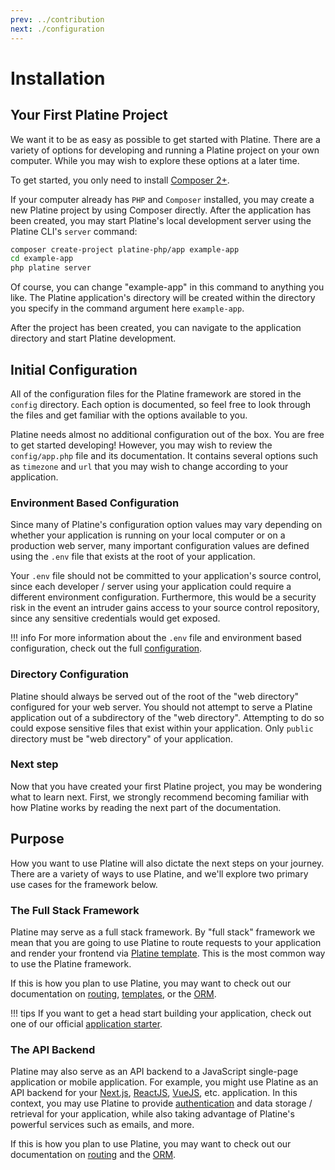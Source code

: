 ```yaml
---
prev: ../contribution
next: ./configuration
---
```

# Installation

## Your First Platine Project

We want it to be as easy as possible to get started with Platine. There are a variety of options for developing and running a Platine project on your own computer. While you may wish to explore these options at a later time.

To get started, you only need to install [Composer 2+](https://getcomposer.org/2).

If your computer already has `PHP` and `Composer` installed, you may create a new Platine project by using Composer directly. After the application has been created, you may start Platine's local development server using the Platine CLI's `server` command:

```bash
composer create-project platine-php/app example-app
cd example-app
php platine server
```

Of course, you can change "example-app" in this command to anything you like. The Platine application's directory will be created within the directory you specify in the command argument here `example-app`.

After the project has been created, you can navigate to the application directory and start Platine development.

## Initial Configuration

All of the configuration files for the Platine framework are stored in the `config` directory. Each option is documented, so feel free to look through the files and get familiar with the options available to you.

Platine needs almost no additional configuration out of the box. You are free to get started developing! However, you may wish to review the `config/app.php` file and its documentation. It contains several options such as `timezone` and `url` that you may wish to change according to your application.

### Environment Based Configuration

Since many of Platine's configuration option values may vary depending on whether your application is running on your local computer or on a production web server, many important configuration values are defined using the `.env` file that exists at the root of your application.

Your `.env` file should not be committed to your application's source control, since each developer / server using your application could require a different environment configuration. Furthermore, this would be a security risk in the event an intruder gains access to your source control repository, since any sensitive credentials would get exposed.

!!! info
	For more information about the `.env` file and environment based configuration, check out the full [configuration](configuration.md).

### Directory Configuration

Platine should always be served out of the root of the "web directory" configured for your web server. You should not attempt to serve a Platine application out of a subdirectory of the "web directory". Attempting to do so could expose sensitive files that exist within your application. Only `public` directory must be "web directory" of your application.

### Next step

Now that you have created your first Platine project, you may be wondering what to learn next. First, we strongly recommend becoming familiar with how Platine works by reading the next part of the documentation.

## Purpose

How you want to use Platine will also dictate the next steps on your journey. There are a variety of ways to use Platine, and we'll explore two primary use cases for the framework below.

### The Full Stack Framework

Platine may serve as a full stack framework. By "full stack" framework we mean that you are going to use Platine to route requests to your application and render your frontend via [Platine template](..//overview/template.md). This is the most common way to use the Platine framework.

If this is how you plan to use Platine, you may want to check out our documentation on [routing](../overview/routing.md), [templates](../overview/template.md), or the [ORM](../orm/getting-started.md).

!!! tips
	If you want to get a head start building your application, check out one of our official [application starter](starter-project.md).

### The API Backend

Platine may also serve as an API backend to a JavaScript single-page application or mobile application. For example, you might use Platine as an API backend for your [Next.js](https://nextjs.org), [ReactJS](https://reactjs.org/), [VueJS](https://vuejs.org/), etc. application. In this context, you may use Platine to provide [authentication](../security/authentication.md) and data storage / retrieval for your application, while also taking advantage of Platine's powerful services such as emails, and more.

If this is how you plan to use Platine, you may want to check out our documentation on [routing](../overview/routing.md) and the [ORM](../orm/getting-started.md).

